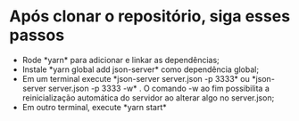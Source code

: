 <h1>Após clonar o repositório, siga esses passos</h1>
<ul>
<li>Rode *yarn* para adicionar e linkar as dependências;</li>
<li>Instale *yarn global add json-server* como dependência global;</li>
<li>Em um terminal execute *json-server server.json -p 3333* ou *json-server server.json -p 3333 -w* . O comando -w ao fim possibilita a reinicialização automática do servidor ao alterar algo no server.json;</li>
<li>Em outro terminal, execute *yarn start*</li>
</ul>
